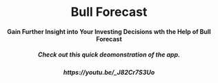 <h1 align="center">Bull Forecast</h1>

<h4 align="center">Gain Further Insight into Your Investing Decisions wth the Help of Bull Forecast</h4>
<h5 align="center">Check out this quick deomonstration of the app.</h5>

<h5 align="center">https://youtu.be/_J82Cr7S3Uo</h5>

